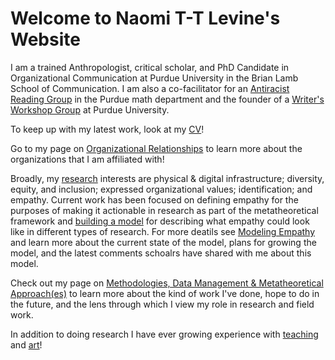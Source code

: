 # Welcome to Naomi T-T Levine's Website

I am a trained Anthropologist, critical scholar, and PhD Candidate in Organizational Communication at Purdue University in the Brian Lamb School of Communication. I am also a co-facilitator for an [Antiracist Reading Group](https://www.math.purdue.edu/~bradfoa/antiracist_reading_group/) in the Purdue math department and the founder of a [Writer's Workshop Group](organizational_relationships) at Purdue University.

To keep up with my latest work, look at my [CV](cv)!
  
Go to my page on [Organizational Relationships](organizational_relationships) to learn more about the organizations that I am affiliated with!
  
Broadly, my [research](research) interests are physical & digital infrastructure; diversity, equity, and inclusion; expressed organizational values; identification; and empathy. Current work has been focused on defining empathy for the purposes of making it actionable in research as part of the metatheoretical framework and [building a model](https://www.youtube.com/watch?v=rodHVoKKnOE) for describing what empathy could look like in different types of research. For more deatils see [Modeling Empathy](current_TBR_list) and learn more about the current state of the model, plans for growing the model, and the latest comments schoalrs have shared with me about this model.  
  
Check out my page on [Methodologies, Data Management & Metatheoretical Approach(es)](methodologies) to learn more about the kind of work I've done, hope to do in the future, and the lens through which I view my role in research and field work. 
  
In addition to doing research I have ever growing experience with [teaching](teaching) and [art](recent_artwork)!
